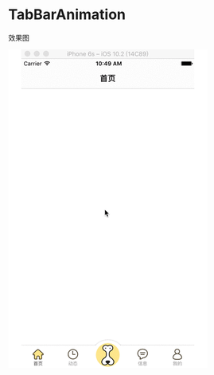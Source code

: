 # TabBarAnimation
效果图

![image](https://github.com/Cesaradu/TabBarAnimation/blob/master/TabBarDemo.gif)
